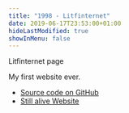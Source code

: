```yaml
---
title: "1998 - Litfinternet"
date: 2019-06-17T23:53:00+01:00
hideLastModified: true
showInMenu: false
---
```


Litfinternet page


My first website ever. 

* [Source code on GitHub](https://github.com/ticofab/litfinternet)
* [Still alive Website](http://web.tiscali.it/tifabi/)  

